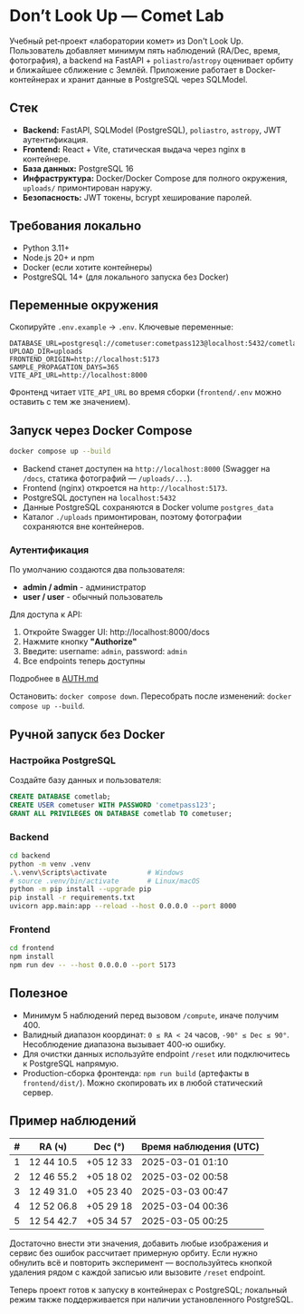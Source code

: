 # Don’t Look Up — Comet Lab

Учебный pet‑проект «лаборатории комет» из Don't Look Up. Пользователь добавляет минимум пять наблюдений (RA/Dec, время, фотография), а backend на FastAPI + `poliastro`/`astropy` оценивает орбиту и ближайшее сближение с Землёй. Приложение работает в Docker-контейнерах и хранит данные в PostgreSQL через SQLModel.

## Стек
- **Backend:** FastAPI, SQLModel (PostgreSQL), `poliastro`, `astropy`, JWT аутентификация.
- **Frontend:** React + Vite, статическая выдача через nginx в контейнере.
- **База данных:** PostgreSQL 16
- **Инфраструктура:** Docker/Docker Compose для полного окружения, `uploads/` примонтирован наружу.
- **Безопасность:** JWT токены, bcrypt хеширование паролей.

## Требования локально
- Python 3.11+
- Node.js 20+ и npm
- Docker (если хотите контейнеры)
- PostgreSQL 14+ (для локального запуска без Docker)

## Переменные окружения
Скопируйте `.env.example` → `.env`. Ключевые переменные:

```env
DATABASE_URL=postgresql://cometuser:cometpass123@localhost:5432/cometlab
UPLOAD_DIR=uploads
FRONTEND_ORIGIN=http://localhost:5173
SAMPLE_PROPAGATION_DAYS=365
VITE_API_URL=http://localhost:8000
```

Фронтенд читает `VITE_API_URL` во время сборки (`frontend/.env` можно оставить с тем же значением).

## Запуск через Docker Compose
```bash
docker compose up --build
```

- Backend станет доступен на `http://localhost:8000` (Swagger на `/docs`, статика фотографий — `/uploads/...`).  
- Frontend (nginx) откроется на `http://localhost:5173`.
- PostgreSQL доступен на `localhost:5432`
- Данные PostgreSQL сохраняются в Docker volume `postgres_data`
- Каталог `./uploads` примонтирован, поэтому фотографии сохраняются вне контейнеров.

### Аутентификация

По умолчанию создаются два пользователя:
- **admin / admin** - администратор
- **user / user** - обычный пользователь

Для доступа к API:
1. Откройте Swagger UI: http://localhost:8000/docs
2. Нажмите кнопку **"Authorize"**
3. Введите: username: `admin`, password: `admin`
4. Все endpoints теперь доступны

Подробнее в [AUTH.md](AUTH.md)

Остановить: `docker compose down`. Пересобрать после изменений: `docker compose up --build`.

## Ручной запуск без Docker
### Настройка PostgreSQL
Создайте базу данных и пользователя:
```sql
CREATE DATABASE cometlab;
CREATE USER cometuser WITH PASSWORD 'cometpass123';
GRANT ALL PRIVILEGES ON DATABASE cometlab TO cometuser;
```

### Backend
```bash
cd backend
python -m venv .venv
.\.venv\Scripts\activate          # Windows
# source .venv/bin/activate       # Linux/macOS
python -m pip install --upgrade pip
pip install -r requirements.txt
uvicorn app.main:app --reload --host 0.0.0.0 --port 8000
```

### Frontend
```bash
cd frontend
npm install
npm run dev -- --host 0.0.0.0 --port 5173
```

## Полезное
- Минимум 5 наблюдений перед вызовом `/compute`, иначе получим 400.
- Валидный диапазон координат: `0 ≤ RA < 24` часов, `-90° ≤ Dec ≤ 90°`. Несоблюдение диапазона вызывает 400-ю ошибку.
- Для очистки данных используйте endpoint `/reset` или подключитесь к PostgreSQL напрямую.
- Production-сборка фронтенда: `npm run build` (артефакты в `frontend/dist/`). Можно скопировать их в любой статический сервер.

## Пример наблюдений

| # | RA (ч) | Dec (°) | Время наблюдения (UTC) |
| - | ------ | ------- | ---------------------- |
| 1 | 12 44 10.5 | +05 12 33 | 2025-03-01 01:10 |
| 2 | 12 46 55.2 | +05 18 02 | 2025-03-02 00:58 |
| 3 | 12 49 31.0 | +05 23 40 | 2025-03-03 00:47 |
| 4 | 12 52 06.8 | +05 29 18 | 2025-03-04 00:36 |
| 5 | 12 54 42.7 | +05 34 57 | 2025-03-05 00:25 |

Достаточно внести эти значения, добавить любые изображения и сервис без ошибок рассчитает примерную орбиту. Если нужно обнулить всё и повторить эксперимент — воспользуйтесь кнопкой удаления рядом с каждой записью или вызовите `/reset` endpoint.

Теперь проект готов к запуску в контейнерах с PostgreSQL; локальный режим также поддерживается при наличии установленного PostgreSQL.
